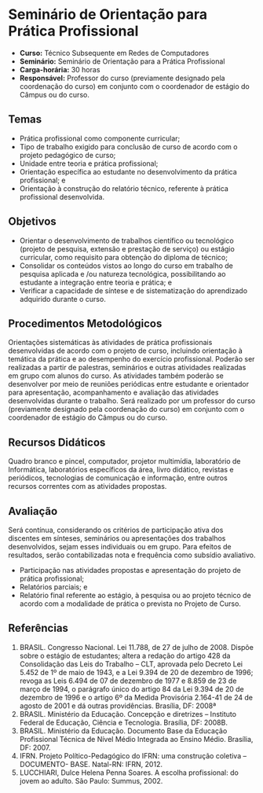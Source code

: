 # Seminário de Orientação para Prática Profissional

* **Curso:** Técnico Subsequente em Redes de Computadores
* **Seminário:** Seminário de Orientação para a Prática Profissional
* **Carga-horária:** 30 horas
* **Responsável:** Professor do curso (previamente designado pela coordenação do curso) em conjunto com o coordenador de estágio do Câmpus ou do curso.

## Temas
* Prática profissional como componente curricular;
* Tipo de trabalho exigido para conclusão de curso de acordo com o projeto pedagógico de curso;
* Unidade entre teoria e prática profissional;
* Orientação específica ao estudante no desenvolvimento da prática profissional; e
* Orientação à construção do relatório técnico, referente à prática profissional desenvolvida.

## Objetivos
* Orientar o desenvolvimento de trabalhos científico ou tecnológico (projeto de pesquisa, extensão e prestação de serviço) ou estágio curricular, como requisito para obtenção do diploma de técnico;
* Consolidar os conteúdos vistos ao longo do curso em trabalho de pesquisa aplicada e /ou natureza tecnológica, possibilitando ao estudante a integração entre teoria e prática; e 
* Verificar a capacidade de síntese e de sistematização do aprendizado adquirido durante o curso.

## Procedimentos Metodológicos
Orientações sistemáticas às atividades de prática profissionais desenvolvidas de acordo com o projeto de curso,
incluindo orientação à temática da prática e ao desempenho do exercício profissional. Poderão ser realizadas a
partir de palestras, seminários e outras atividades realizadas em grupo com alunos do curso. As atividades também
poderão se desenvolver por meio de reuniões periódicas entre estudante e orientador para apresentação,
acompanhamento e avaliação das atividades desenvolvidas durante o trabalho. Será realizado por um professor do
curso (previamente designado pela coordenação do curso) em conjunto com o coordenador de estágio do Câmpus
ou do curso.

## Recursos Didáticos
Quadro branco e pincel, computador, projetor multimídia, laboratório de Informática, laboratórios específicos da
área, livro didático, revistas e periódicos, tecnologias de comunicação e informação, entre outros recursos correntes
com as atividades propostas.

## Avaliação
Será contínua, considerando os critérios de participação ativa dos discentes em sínteses, seminários ou
apresentações dos trabalhos desenvolvidos, sejam esses individuais ou em grupo. Para efeitos de resultados,
serão contabilizadas nota e frequência como subsídio avaliativo.

* Participação nas atividades propostas e apresentação do projeto de prática profissional;
* Relatórios parciais; e
* Relatório final referente ao estágio, à pesquisa ou ao projeto técnico de acordo com a modalidade de prática o prevista no Projeto de Curso.

## Referências

1. BRASIL. Congresso Nacional. Lei 11.788, de 27 de julho de 2008. Dispõe sobre o estágio de estudantes; altera a redação do artigo 428 da Consolidação das Leis do Trabalho – CLT, aprovada pelo Decreto Lei 5.452 de 1º de maio de 1943, e a Lei 9.394 de 20 de dezembro de 1996; revoga as Leis 6.494 de 07 de dezembro de 1977 e 8.859 de 23 de março de 1994, o parágrafo único do artigo 84 da Lei 9.394 de 20 de dezembro de 1996 e o artigo 6º da Medida Provisória 2.164-41 de 24 de agosto de 2001 e dá outras providências. Brasília, DF: 2008ª
2. BRASIL. Ministério da Educação. Concepção e diretrizes – Instituto Federal de Educação, Ciência e Tecnologia. Brasília, DF: 2008B.
3. BRASIL. Ministério da Educação. Documento Base da Educação Profissional Técnica de Nível Médio Integrada ao Ensino Médio. Brasília, DF: 2007.
4. IFRN. Projeto Político-Pedagógico do IFRN: uma construção coletiva – DOCUMENTO- BASE. Natal-RN: IFRN, 2012.
5. LUCCHIARI, Dulce Helena Penna Soares. A escolha profissional: do jovem ao adulto. São Paulo: Summus, 2002.

